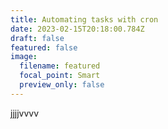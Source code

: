 ```yaml
---
title: Automating tasks with cron
date: 2023-02-15T20:18:00.784Z
draft: false
featured: false
image:
  filename: featured
  focal_point: Smart
  preview_only: false
---
```

jjjjvvvv